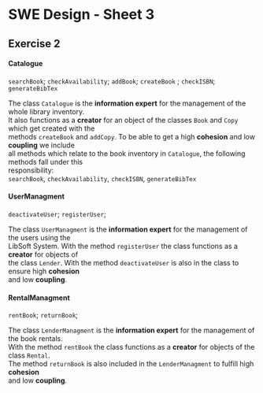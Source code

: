 # SWE Design - Sheet 3

## Exercise 2

#### Catalogue

`searchBook`; `checkAvailability`; `addBook`; `createBook` ; `checkISBN`; `generateBibTex`

The class `Catalogue` is the **information expert** for the management of the whole library inventory.<br>It also functions as a **creator** for an object of the classes `Book` and `Copy` which get created with the<br/>methods `createBook` and `addCopy`. To be able to get a high **cohesion** and low **coupling** we include<br>all methods which relate to the book inventory in `Catalogue`, the following methods fall under this<br>responsibility:<br>`searchBook`, `checkAvailability`, `checkISBN`, `generateBibTex`



#### UserManagment

`deactivateUser`; `registerUser`; 

The class `UserManagment` is the **information expert** for the management of the users using the<br>LibSoft System. With the method `registerUser` the class functions as a **creator** for objects of<br>the class `Lender`. With the method `deactivateUser` is also in the class to ensure high **cohesion**<br>and low **coupling**.



#### RentalManagment

`rentBook`; `returnBook`;

The class `LenderManagment` is the **information expert** for the management of the book rentals.<br> With the method `rentBook` the class functions as a **creator** for objects of the class `Rental`. <br>The method `returnBook` is also included in the `LenderManagment` to fulfill high **cohesion**<br>and low **coupling**.

